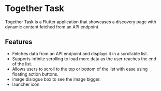 # Together Task

Together Task is a Flutter application that showcases a discovery page with dynamic content fetched from an API endpoint.

## Features

- Fetches data from an API endpoint and displays it in a scrollable list.
- Supports infinite scrolling to load more data as the user reaches the end of the list.
- Allows users to scroll to the top or bottom of the list with ease using floating action buttons.
- image dialogue box to see the image bigger.
- launcher icon.
